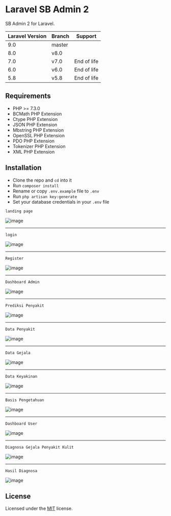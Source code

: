# Laravel SB Admin 2

SB Admin 2 for Laravel.

| Laravel Version | Branch | Support     |
|-----------------|--------|-------------|
| 9.0             | master |             |
| 8.0             | v8.0   |             |
| 7.0             | v7.0   | End of life |
| 6.0             | v6.0   | End of life |
| 5.8             | v5.8   | End of life |

## Requirements

- PHP >= 7.3.0
- BCMath PHP Extension
- Ctype PHP Extension
- JSON PHP Extension
- Mbstring PHP Extension
- OpenSSL PHP Extension
- PDO PHP Extension
- Tokenizer PHP Extension
- XML PHP Extension

## Installation

- Clone the repo and `cd` into it
- Run `composer install`
- Rename or copy `.env.example` file to `.env`
- Run `php artisan key:generate`
- Set your database credentials in your `.env` file


`landing page`

![image](https://github.com/user-attachments/assets/b4cc68e8-8004-488b-a797-3f784dc00ca2)


***

`login`

![image](https://github.com/user-attachments/assets/fec0db04-eeba-4e14-8595-82efc5b5f83d)


***

`Register`

![image](https://github.com/user-attachments/assets/dc64455e-fcfe-446b-a4b3-60330308d94d)


***

`Dashboard Admin`

![image](https://github.com/user-attachments/assets/d18811e1-5ef8-4aef-9d10-a7b8c4c476a8)


***

`Prediksi Penyakit`

![image](https://github.com/user-attachments/assets/d00fa755-7456-4f94-90cc-94ae5cf7b5e2)

***

`Data Penyakit`

![image](https://github.com/user-attachments/assets/e3a74a1c-f579-4af5-846e-aa63a266fa8c)

***

`Data Gejala`

![image](https://github.com/user-attachments/assets/12742de1-27df-44d7-8a17-ddf462602544)

***

`Data Keyakinan`

![image](https://github.com/user-attachments/assets/c8543f9d-5cf1-417e-8a6d-9706dee25986)

***

`Basis Pengetahuan`

![image](https://github.com/user-attachments/assets/67b518e8-d30a-4ff1-aa16-b9c4e958ed81)

***

`Dashboard User`

![image](https://github.com/user-attachments/assets/f883decc-afb3-4e88-b8ef-c7461888649f)


***

`Diagnosa Gejala Penyakit Kulit`

![image](https://github.com/user-attachments/assets/6d66fae7-96aa-4403-9144-3eec80edcbc6)

***

`Hasil Diagnosa`

![image](https://github.com/user-attachments/assets/7411f251-9bc0-4e4f-b3e3-4141f5145226)

## License

Licensed under the [MIT](LICENSE) license.
